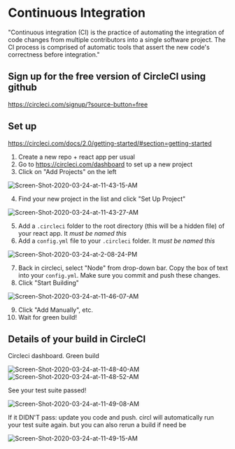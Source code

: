 # Continuous Integration
"Continuous integration (CI) is the practice of automating the integration of code changes from multiple contributors into a single software project. The CI process is comprised of automatic tools that assert the new code's correctness before integration."

## Sign up for the free version of CircleCI using github

https://circleci.com/signup/?source-button=free

## Set up

https://circleci.com/docs/2.0/getting-started/#section=getting-started

1. Create a new repo + react app per usual
2. Go to https://circleci.com/dashboard to set up a new project
3. Click on "Add Projects" on the left

<img src="https://i.ibb.co/KW48fLd/Screen-Shot-2020-03-24-at-11-43-15-AM.png" alt="Screen-Shot-2020-03-24-at-11-43-15-AM" border="0">

4. Find your new project in the list and click "Set Up Project"

<img src="https://i.ibb.co/gjvGNzC/Screen-Shot-2020-03-24-at-11-43-27-AM.png" alt="Screen-Shot-2020-03-24-at-11-43-27-AM" border="0">

5. Add a `.circleci` folder to the root directory (this will be a hidden file) of your react app. It _must be named this_
6. Add a `config.yml` file to your `.circleci` folder. It _must be named this_

<img src="https://i.ibb.co/JcBf0DW/Screen-Shot-2020-03-24-at-2-08-24-PM.png" alt="Screen-Shot-2020-03-24-at-2-08-24-PM" border="0">

7. Back in circleci, select "Node" from drop-down bar. Copy the box of text into your `config.yml`. Make sure you commit and push these changes.
8. Click "Start Building"

<img src="https://i.ibb.co/zJWZY97/Screen-Shot-2020-03-24-at-11-46-07-AM.png" alt="Screen-Shot-2020-03-24-at-11-46-07-AM" border="0">

9. Click "Add Manually", etc. 
10. Wait for green build!

## Details of your build in CircleCI

Circleci dashboard. Green build

<img src="https://i.ibb.co/71yXLRG/Screen-Shot-2020-03-24-at-11-48-40-AM.png" alt="Screen-Shot-2020-03-24-at-11-48-40-AM" border="0">

<img src="https://i.ibb.co/4p6gTgP/Screen-Shot-2020-03-24-at-11-48-52-AM.png" alt="Screen-Shot-2020-03-24-at-11-48-52-AM" border="0">

See your test suite passed!

<img src="https://i.ibb.co/kKj8t04/Screen-Shot-2020-03-24-at-11-49-08-AM.png" alt="Screen-Shot-2020-03-24-at-11-49-08-AM" border="0">

If it DIDN'T pass: update you code and push. circl will automatically run your test suite again. but you can also rerun a build if need be

<img src="https://i.ibb.co/KNgf21B/Screen-Shot-2020-03-24-at-11-49-15-AM.png" alt="Screen-Shot-2020-03-24-at-11-49-15-AM" border="0">
